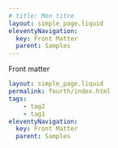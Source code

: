 ```yaml
---
# title: Mon titre
layout: simple_page.liquid
eleventyNavigation:
  key: Front Matter
  parent: Samples
---
```


Front matter 

```yaml
layout: simple_page.liquid
permalink: fourth/index.html
tags:
    - tag2
    - tag1
eleventyNavigation:
  key: Front Matter
  parent: Samples
```